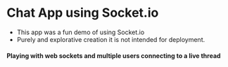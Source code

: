 # Chat App using Socket.io

- This app was a fun demo of using Socket.io
- Purely and explorative creation it is not intended for deployment.  

#### Playing with web sockets and multiple users connecting to a live thread
